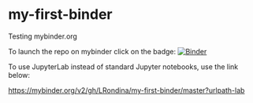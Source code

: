 # my-first-binder
Testing mybinder.org

To launch the repo on mybinder click on the badge: [![Binder](https://mybinder.org/badge_logo.svg)](https://mybinder.org/v2/gh/LRondina/my-first-binder/master)

To use JupyterLab instead of standard Jupyter notebooks, use the link below:

https://mybinder.org/v2/gh/LRondina/my-first-binder/master?urlpath-lab
